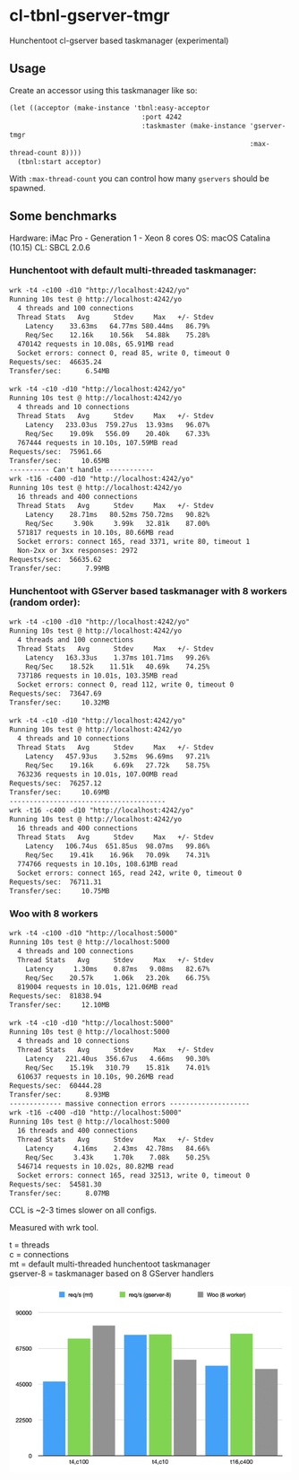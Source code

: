 # cl-tbnl-gserver-tmgr
Hunchentoot cl-gserver based taskmanager (experimental)

## Usage

Create an accessor using this taskmanager like so:

```
(let ((acceptor (make-instance 'tbnl:easy-acceptor
                                 :port 4242
                                 :taskmaster (make-instance 'gserver-tmgr
                                                            :max-thread-count 8))))
  (tbnl:start acceptor)
```

With `:max-thread-count` you can control how many `gservers` should be spawned.


## Some benchmarks

Hardware: iMac Pro - Generation 1 - Xeon 8 cores
OS: macOS Catalina (10.15)
CL: SBCL 2.0.6

### Hunchentoot with default multi-threaded taskmanager:
```
wrk -t4 -c100 -d10 "http://localhost:4242/yo"
Running 10s test @ http://localhost:4242/yo
  4 threads and 100 connections
  Thread Stats   Avg      Stdev     Max   +/- Stdev
    Latency    33.63ms   64.77ms 580.44ms   86.79%
    Req/Sec    12.16k    10.56k   54.88k    75.28%
  470142 requests in 10.08s, 65.91MB read
  Socket errors: connect 0, read 85, write 0, timeout 0
Requests/sec:  46635.24
Transfer/sec:      6.54MB

wrk -t4 -c10 -d10 "http://localhost:4242/yo"
Running 10s test @ http://localhost:4242/yo
  4 threads and 10 connections
  Thread Stats   Avg      Stdev     Max   +/- Stdev
    Latency   233.03us  759.27us  13.93ms   96.07%
    Req/Sec    19.09k   556.09    20.40k    67.33%
  767444 requests in 10.10s, 107.59MB read
Requests/sec:  75961.66
Transfer/sec:     10.65MB
---------- Can't handle ------------
wrk -t16 -c400 -d10 "http://localhost:4242/yo"
Running 10s test @ http://localhost:4242/yo
  16 threads and 400 connections
  Thread Stats   Avg      Stdev     Max   +/- Stdev
    Latency    28.71ms   80.52ms 750.72ms   90.82%
    Req/Sec     3.90k     3.99k   32.81k    87.00%
  571817 requests in 10.10s, 80.66MB read
  Socket errors: connect 165, read 3371, write 80, timeout 1
  Non-2xx or 3xx responses: 2972
Requests/sec:  56635.62
Transfer/sec:      7.99MB
```


### Hunchentoot with GServer based taskmanager with 8 workers (random order):
```
wrk -t4 -c100 -d10 "http://localhost:4242/yo"
Running 10s test @ http://localhost:4242/yo
  4 threads and 100 connections
  Thread Stats   Avg      Stdev     Max   +/- Stdev
    Latency   163.33us    1.37ms 101.71ms   99.26%
    Req/Sec    18.52k    11.51k   40.69k    74.25%
  737186 requests in 10.01s, 103.35MB read
  Socket errors: connect 0, read 112, write 0, timeout 0
Requests/sec:  73647.69
Transfer/sec:     10.32MB

wrk -t4 -c10 -d10 "http://localhost:4242/yo"
Running 10s test @ http://localhost:4242/yo
  4 threads and 10 connections
  Thread Stats   Avg      Stdev     Max   +/- Stdev
    Latency   457.93us    3.52ms  96.69ms   97.21%
    Req/Sec    19.16k     6.69k   27.72k    58.75%
  763236 requests in 10.01s, 107.00MB read
Requests/sec:  76257.12
Transfer/sec:     10.69MB
---------------------------------------
wrk -t16 -c400 -d10 "http://localhost:4242/yo"
Running 10s test @ http://localhost:4242/yo
  16 threads and 400 connections
  Thread Stats   Avg      Stdev     Max   +/- Stdev
    Latency   106.74us  651.85us  98.07ms   99.86%
    Req/Sec    19.41k    16.96k   70.09k    74.31%
  774766 requests in 10.10s, 108.61MB read
  Socket errors: connect 165, read 242, write 0, timeout 0
Requests/sec:  76711.31
Transfer/sec:     10.75MB
```

### Woo with 8 workers

```
wrk -t4 -c100 -d10 "http://localhost:5000"
Running 10s test @ http://localhost:5000
  4 threads and 100 connections
  Thread Stats   Avg      Stdev     Max   +/- Stdev
    Latency     1.30ms    0.87ms   9.08ms   82.67%
    Req/Sec    20.57k     1.06k   23.20k    66.75%
  819004 requests in 10.01s, 121.06MB read
Requests/sec:  81838.94
Transfer/sec:     12.10MB

wrk -t4 -c10 -d10 "http://localhost:5000"
Running 10s test @ http://localhost:5000
  4 threads and 10 connections
  Thread Stats   Avg      Stdev     Max   +/- Stdev
    Latency   221.40us  356.67us   4.66ms   90.30%
    Req/Sec    15.19k   310.79    15.81k    74.01%
  610637 requests in 10.10s, 90.26MB read
Requests/sec:  60444.28
Transfer/sec:      8.93MB
------------- massive connection errors --------------------
wrk -t16 -c400 -d10 "http://localhost:5000"
Running 10s test @ http://localhost:5000
  16 threads and 400 connections
  Thread Stats   Avg      Stdev     Max   +/- Stdev
    Latency     4.16ms    2.43ms  42.78ms   84.66%
    Req/Sec     3.43k     1.70k    7.08k    50.25%
  546714 requests in 10.02s, 80.82MB read
  Socket errors: connect 165, read 32513, write 0, timeout 0
Requests/sec:  54581.30
Transfer/sec:      8.07MB
```

CCL is ~2-3 times slower on all configs.

Measured with wrk tool.

t = threads  
c = connections  
mt = default multi-threaded hunchentoot taskmanager  
gserver-8 = taskmanager based on 8 GServer handlers  

![Benchmark](bench-img.png)
